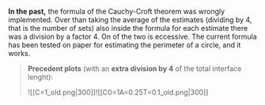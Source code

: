 **In the past,** the formula of the Cauchy-Croft theorem was wrongly implemented. Over than taking the average of the estimates (dividing by 4, that is the number of sets) also inside the formula for each estimate there was a division by a factor 4. On of the two is eccessive. The current formula has been tested on paper for estimating the perimeter of a circle, and it works.
> **Precedent plots** (with an **extra division by 4** of the total interface lenght):
> 
> ![[C=1_old.png|300]]![[C0=1A=0.25T=0.1_old.png|300]]